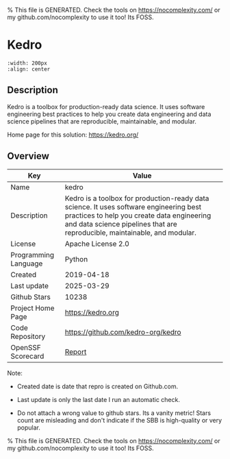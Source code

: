 
% This file is GENERATED. Check the tools on https://nocomplexity.com/ or my github.com/nocomplexity to use it too! Its FOSS. 

# Kedro


```{image} https://raw.githubusercontent.com/kedro-org/kedro/main/.github/demo-light.png 
:width: 200px 
:align: center 
```

## Description 

Kedro is a toolbox for production-ready data science. It uses software engineering best practices to help you create data engineering and data science pipelines that are reproducible, maintainable, and modular. 

Home page for this solution: https://kedro.org/ 

## Overview 

| Key | Value |
| --- | --- |
| Name | kedro |
| Description | Kedro is a toolbox for production-ready data science. It uses software engineering best practices to help you create data engineering and data science pipelines that are reproducible, maintainable, and modular. |
| License | Apache License 2.0 |
| Programming Language | Python |
| Created | 2019-04-18 |
| Last update | 2025-03-29 |
| Github Stars | 10238 |
| Project Home Page | https://kedro.org |
| Code Repository | https://github.com/kedro-org/kedro |
| OpenSSF Scorecard | [Report](https://securityscorecards.dev/viewer/?uri=github.com/kedro-org/kedro) |

Note:
 - Created date is date that repro is created on Github.com. 

- Last update is only the last date I run an automatic check. 

- Do not attach a wrong value to github stars. Its a vanity metric! Stars count are misleading and 
don't indicate if the SBB is high-quality or very popular.

% This file is GENERATED. Check the tools on https://nocomplexity.com/ or my github.com/nocomplexity to use it too! Its FOSS. 

